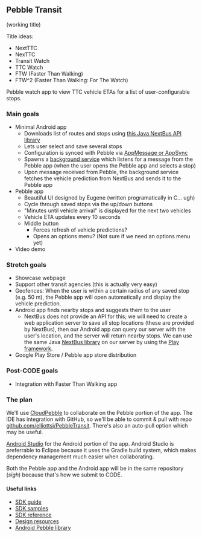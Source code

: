 Pebble Transit
--------------
(working title)

Title ideas:

- NextTTC
- NexTTC
- Transit Watch
- TTC Watch
- FTW (Faster Than Walking)
- FTW^2 (Faster Than Walking: For The Watch)

Pebble watch app to view TTC vehicle ETAs for a list of user-configurable stops.

### Main goals

- Minimal Android app
    - Downloads list of routes and stops using [this Java NextBus API library](https://github.com/elliottsj/nextbusapi)
    - Lets user select and save several stops
    - Configuration is synced with Pebble via [AppMessage or AppSync](https://developer.getpebble.com/2/guides/app-phone-communication.html)
    - Spawns a [background service](http://developer.android.com/training/run-background-service/create-service.html) which listens for a message from the Pebble app (when the user opens the Pebble app and selects a stop)
    - Upon message received from Pebble, the background service fetches the vehicle prediction from NextBus and sends it to the Pebble app
- Pebble app
    - Beautiful UI designed by Eugene (written programatically in C... ugh)
    - Cycle through saved stops via the up/down buttons
    - "Minutes until vehicle arrival" is displayed for the next two vehicles
    - Vehicle ETA updates every 10 seconds
    - Middle button
        - Forces refresh of vehicle predictions?
        - Opens an options menu? (Not sure if we need an options menu yet)
- Video demo

### Stretch goals

- Showcase webpage
- Support other transit agencies (this is actually very easy)
- Geofences: When the user is within a certain radius of any saved stop (e.g. 50 m), the Pebble app will open automatically and display the vehicle prediction.
- Android app finds nearby stops and suggests them to the user
    - NextBus does not provide an API for this; we will need to create a web application server to save all stop locations (these are provided by NextBus), then our Android app can query our server with the user's location, and the server will return nearby stops. We can use the same Java [NextBus library](https://github.com/elliottsj/nextbusapi) on our server by using the [Play framework](http://www.playframework.com/).
- Google Play Store / Pebble app store distribution

### Post-CODE goals

- Integration with Faster Than Walking app

### The plan

We'll use [CloudPebble](https://cloudpebble.net) to collaborate on the Pebble portion of the app. The IDE has integration with GitHub, so we'll be able to commit & pull with repo [github.com/elliottsj/PebbleTransit](https://github.com/elliottsj/PebbleTransit). There's also an auto-pull option which may be useful.

[Android Studio](http://developer.android.com/sdk/installing/studio.html) for the Android portion of the app. Android Studio is preferrable to Eclipse because it uses the Gradle build system, which makes dependency management much easier when collaborating.

Both the Pebble app and the Android app will be in the same repository (*sigh*) because that's how we submit to CODE.

#### Useful links

- [SDK guide](https://developer.getpebble.com/2/)
- [SDK samples](https://github.com/pebble/pebble-sdk-examples)
- [SDK reference](https://developer.getpebble.com/2/api-reference/modules.html)
- [Design resources](https://developer.getpebble.com/2/design/)
- [Android Pebble library](https://developer.getpebble.com/2/mobile-app-guide/android-guide.html/)